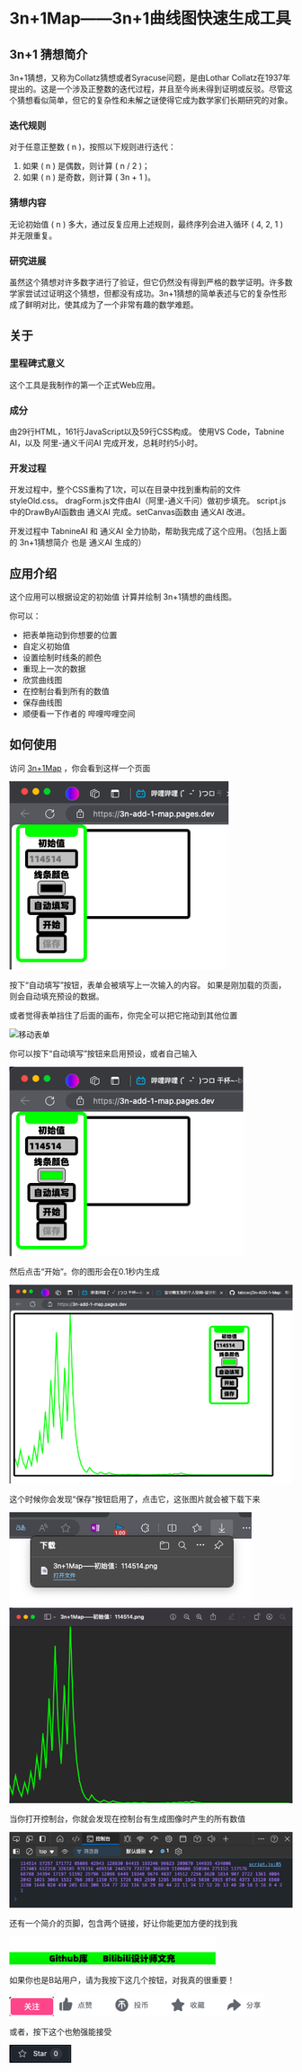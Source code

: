 # 3n+1Map——3n+1曲线图快速生成工具
## 3n+1 猜想简介

3n+1猜想，又称为Collatz猜想或者Syracuse问题，是由Lothar Collatz在1937年提出的。这是一个涉及正整数的迭代过程，并且至今尚未得到证明或反驳。尽管这个猜想看似简单，但它的复杂性和未解之谜使得它成为数学家们长期研究的对象。

### 迭代规则
对于任意正整数 \( n \)，按照以下规则进行迭代：
1. 如果 \( n \) 是偶数，则计算 \( n / 2 \)；
2. 如果 \( n \) 是奇数，则计算 \( 3n + 1 \)。

### 猜想内容
无论初始值 \( n \) 多大，通过反复应用上述规则，最终序列会进入循环 \( 4, 2, 1 \) 并无限重复。

### 研究进展
虽然这个猜想对许多数字进行了验证，但它仍然没有得到严格的数学证明。许多数学家尝试过证明这个猜想，但都没有成功。3n+1猜想的简单表述与它的复杂性形成了鲜明对比，使其成为了一个非常有趣的数学难题。


## 关于
### 里程碑式意义
这个工具是我制作的第一个正式Web应用。
### 成分
由29行HTML，161行JavaScript以及59行CSS构成。
使用VS Code，Tabnine AI，以及 阿里-通义千问AI 完成开发，总耗时约5小时。
### 开发过程
开发过程中，整个CSS重构了1次，可以在目录中找到重构前的文件styleOld.css。
dragForm.js文件由AI（阿里-通义千问）做初步填充。
script.js中的DrawByAI函数由 通义AI 完成。setCanvas函数由 通义AI 改进。

开发过程中 TabnineAI 和 通义AI 全力协助，帮助我完成了这个应用。（包括上面的 3n+1猜想简介 也是 通义AI 生成的）

## 应用介绍
这个应用可以根据设定的初始值 计算并绘制 3n+1猜想的曲线图。

你可以：
- 把表单拖动到你想要的位置
- 自定义初始值
- 设置绘制时线条的颜色
- 重现上一次的数据
- 欣赏曲线图
- 在控制台看到所有的数值
- 保存曲线图
- 顺便看一下作者的 哔哩哔哩空间

## 如何使用
访问
[3n+1Map](https://3n-add-1-map.pages.dev/)
，你会看到这样一个页面

![3n+1Map页面](img/3n+1Page.png)

按下“自动填写”按钮，表单会被填写上一次输入的内容。
如果是刚加载的页面，则会自动填充预设的数据。

或者觉得表单挡住了后面的画布，你完全可以把它拖动到其他位置

![移动表单](img/move%20form.gif)

你可以按下“自动填写”按钮来启用预设，或者自己输入

![自动填写](img/autoFill.png)

然后点击“开始”。你的图形会在0.1秒内生成

![生成图像](img/createImage.png)

这个时候你会发现“保存”按钮启用了，点击它，这张图片就会被下载下来

![下载图像](img/downloadImage.png)
![打开图像](img/openImage.png)

当你打开控制台，你就会发现在控制台有生成图像时产生的所有数值

![控制台输出](img/console.png)

还有一个简介的页脚，包含两个链接，好让你能更加方便的找到我

![页脚](img/footer.png)

如果你也是B站用户，请为我按下这几个按钮，对我真的很重要！

![关注](img/follow.png)
![三连](img/3link.png)

或者，按下这个也勉强能接受

![Star](img/star.png)